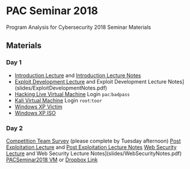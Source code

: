 # PAC Seminar 2018
Program Analysis for Cybersecurity 2018 Seminar Materials

## Materials
### Day 1
- [Introduction Lecture](slides/Introduction.pdf) and [Introduction Lecture Notes](slides/IntroductionNotes.pdf)
- [Exploit Development Lecture](slides/ExploitDevelopment.pdf) and Exploit Development Lecture Notes](slides/ExploitDevelopmentNotes.pdf)
- [Hacking Live Virtual Machine](http://www.benjaminsbox.com/pac/HackingLive.ova) Login `pac`:`badpass`
- [Kali Virtual Machine](https://images.offensive-security.com/virtual-images/kali-linux-2018.2-vbox-i386.ova) Login `root`:`toor`
- [Windows XP Victim](http://www.benjaminsbox.com/pac/WinXPSP3x86Victim_VirtualBox.ova)
- [Windows XP ISO](http://www.benjaminsbox.com/pac/en_windows_xp_professional_with_service_pack_3_x86.iso)

### Day 2
[Competition Team Survey](https://goo.gl/forms/NL4hZfwRtlYPGYVB3) (please complete by Tuesday afternoon)
[Post Exploitation Lecture](slides/PostExploitation.pdf) and [Post Exploitation Lecture Notes](slides/PostExploitationNotes.pdf)
[Web Security Lecture](slides/WebSecurity.pdf) and Web Security Lecture Notes](slides/WebSecurityNotes.pdf)
[PACSeminar2018 VM](http://www.benjaminsbox.com/pac/PACSeminar2018.ova) or [Dropbox Link](https://www.dropbox.com/s/xyhfyce9636ptl6/PACSeminar2018.ova?dl=0)
